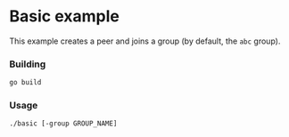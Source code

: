 # Basic example
This example creates a peer and joins a group (by default, the `abc` group).

### Building

```bash
go build
```

### Usage

```bash
./basic [-group GROUP_NAME]
```
